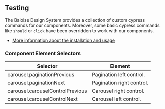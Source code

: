 ## Testing
 
The Baloise Design System provides a collection of custom cypress commands for our components. Moreover, some basic cypress commands like `should` or `click` have been overridden to work with our components.
 
- [More information about the installation and usage](?path=/docs/development-testing--page)
 
<!-- START: human documentation -->
 

 
<!-- END: human documentation -->
 
 
### Component Element Selectors

| Selector                         | Element                   |
| -------------------------------- | ------------------------- |
| carousel.paginationPrevious      | Pagination left control.  |
| carousel.paginationNext          | Pagination right control. |
| carousel.carouselControlPrevious | Carousel right control.   |
| carousel.carouselControlNext     | Carousel left control.    |

